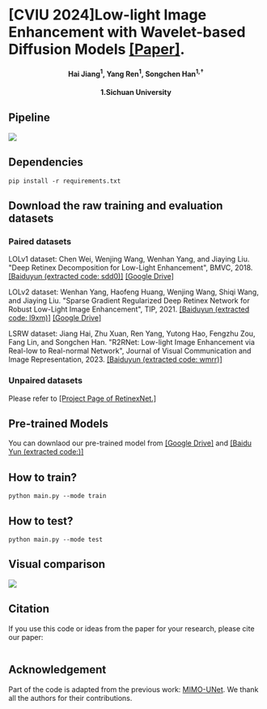# [CVIU 2024]Low-light Image Enhancement with Wavelet-based Diffusion Models [[Paper]]().
<h4 align="center">Hai Jiang<sup>1</sup>, Yang Ren<sup>1</sup>, Songchen Han<sup>1,†</sup></sup></center>
<h4 align="center">1.Sichuan University</center>

## Pipeline
![](./Figures/pipeline.png)

## Dependencies
```
pip install -r requirements.txt
````

## Download the raw training and evaluation datasets
### Paired datasets 
LOLv1 dataset: Chen Wei, Wenjing Wang, Wenhan Yang, and Jiaying Liu. "Deep Retinex Decomposition for Low-Light Enhancement", BMVC, 2018. [[Baiduyun (extracted code: sdd0)]](https://pan.baidu.com/s/1spt0kYU3OqsQSND-be4UaA) [[Google Drive]](https://drive.google.com/file/d/18bs_mAREhLipaM2qvhxs7u7ff2VSHet2/view?usp=sharing)

LOLv2 dataset: Wenhan Yang, Haofeng Huang, Wenjing Wang, Shiqi Wang, and Jiaying Liu. "Sparse Gradient Regularized Deep Retinex Network for Robust Low-Light Image Enhancement", TIP, 2021. [[Baiduyun (extracted code: l9xm)]](https://pan.baidu.com/s/1U9ePTfeLlnEbr5dtI1tm5g) [[Google Drive]](https://drive.google.com/file/d/1dzuLCk9_gE2bFF222n3-7GVUlSVHpMYC/view?usp=sharing)

LSRW dataset: Jiang Hai, Zhu Xuan, Ren Yang, Yutong Hao, Fengzhu Zou, Fang Lin, and Songchen Han. "R2RNet: Low-light Image Enhancement via Real-low to Real-normal Network", Journal of Visual Communication and Image Representation, 2023. [[Baiduyun (extracted code: wmrr)]](https://pan.baidu.com/s/1XHWQAS0ZNrnCyZ-bq7MKvA)

### Unpaired datasets 
Please refer to [[Project Page of RetinexNet.]](https://daooshee.github.io/BMVC2018website/)

## Pre-trained Models 
You can downlaod our pre-trained model from [[Google Drive]]() and [[Baidu Yun (extracted code:)]]()

## How to train?
```
python main.py --mode train
```

## How to test?
```
python main.py --mode test
```

## Visual comparison
![](./Figures/comparison.png)

## Citation
If you use this code or ideas from the paper for your research, please cite our paper:
```

```

## Acknowledgement
Part of the code is adapted from the previous work: [MIMO-UNet](https://github.com/chosj95/MIMO-UNet). We thank all the authors for their contributions.
